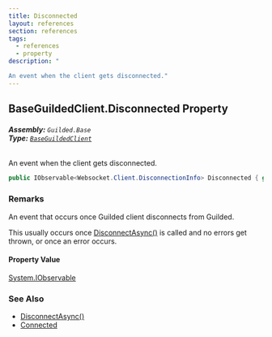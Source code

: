 ```yaml
---
title: Disconnected
layout: references
section: references
tags:
  - references
  - property
description: "

An event when the client gets disconnected."
---
```


## BaseGuildedClient.Disconnected Property
###### **Assembly:** `Guilded.Base`<br/>**Type:** [`BaseGuildedClient`](BaseGuildedClient.md 'Guilded.Base.BaseGuildedClient')

An event when the client gets disconnected.

```csharp
public IObservable<Websocket.Client.DisconnectionInfo> Disconnected { get; }
```

### Remarks
  
An event that occurs once Guilded client disconnects from Guilded.  
  
This usually occurs once [DisconnectAsync()](BaseGuildedClient.DisconnectAsync().md 'Guilded.Base.BaseGuildedClient.DisconnectAsync()') is called and no errors get thrown, or once an error occurs.

#### Property Value
[System.IObservable](https://docs.microsoft.com/en-us/dotnet/api/System.IObservable 'System.IObservable')

### See Also
- [DisconnectAsync()](BaseGuildedClient.DisconnectAsync().md 'Guilded.Base.BaseGuildedClient.DisconnectAsync()')
- [Connected](BaseGuildedClient.Connected.md 'Guilded.Base.BaseGuildedClient.Connected')